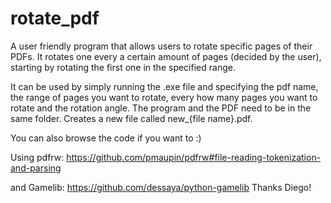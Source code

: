 # rotate_pdf
A user friendly program that allows users to rotate specific pages of their PDFs.
It rotates one every a certain amount of pages (decided by the user), starting by rotating the first one in the specified range.

It can be used by simply running the .exe file and specifying the pdf name, the range of pages you want to rotate, every how many pages you want to rotate and the rotation angle.
The program and the PDF need to be in the same folder.
Creates a new file called new_{file name}.pdf. 

You can also browse the code if you want to :)

Using pdfrw: https://github.com/pmaupin/pdfrw#file-reading-tokenization-and-parsing

and Gamelib: https://github.com/dessaya/python-gamelib
Thanks Diego!
